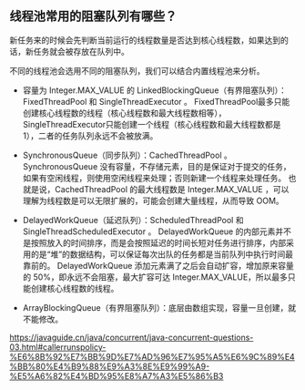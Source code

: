 ## 线程池常用的阻塞队列有哪些？

新任务来的时候会先判断当前运行的线程数量是否达到核心线程数，如果达到的话，新任务就会被存放在队列中。

不同的线程池会选用不同的阻塞队列，我们可以结合内置线程池来分析。

* 容量为 Integer.MAX_VALUE 的 LinkedBlockingQueue（有界阻塞队列）： FixedThreadPool 和 SingleThreadExecutor 。
FixedThreadPool最多只能创建核心线程数的线程（核心线程数和最大线程数相等），SingleThreadExecutor只能创建一个线程（核心线程数和最大线程数都是 1），二者的任务队列永远不会被放满。

* SynchronousQueue（同步队列）：CachedThreadPool 。
SynchronousQueue 没有容量，不存储元素，目的是保证对于提交的任务，如果有空闲线程，则使用空闲线程来处理；否则新建一个线程来处理任务。
也就是说，CachedThreadPool 的最大线程数是 Integer.MAX_VALUE ，可以理解为线程数是可以无限扩展的，可能会创建大量线程，从而导致 OOM。

* DelayedWorkQueue（延迟队列）：ScheduledThreadPool 和 SingleThreadScheduledExecutor 。
DelayedWorkQueue 的内部元素并不是按照放入的时间排序，而是会按照延迟的时间长短对任务进行排序，内部采用的是“堆”的数据结构，可以保证每次出队的任务都是当前队列中执行时间最靠前的。
DelayedWorkQueue 添加元素满了之后会自动扩容，增加原来容量的 50%，即永远不会阻塞，最大扩容可达 Integer.MAX_VALUE，所以最多只能创建核心线程数的线程。

* ArrayBlockingQueue（有界阻塞队列）：底层由数组实现，容量一旦创建，就不能修改。

https://javaguide.cn/java/concurrent/java-concurrent-questions-03.html#callerrunspolicy-%E6%8B%92%E7%BB%9D%E7%AD%96%E7%95%A5%E6%9C%89%E4%BB%80%E4%B9%88%E9%A3%8E%E9%99%A9-%E5%A6%82%E4%BD%95%E8%A7%A3%E5%86%B3